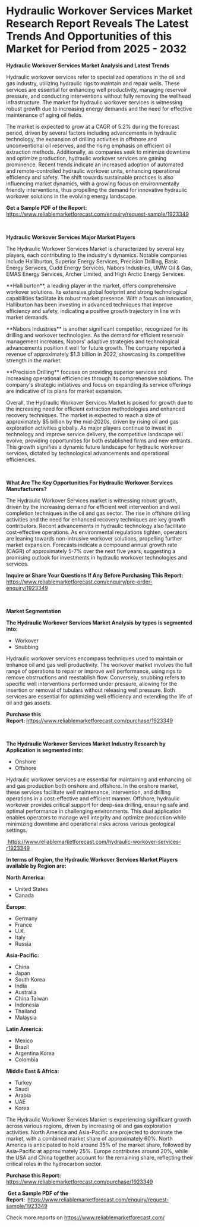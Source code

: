 <p><h1>Hydraulic Workover Services Market Research Report Reveals The Latest Trends And Opportunities of this Market for Period from 2025 - 2032</h1></p><p><strong>Hydraulic Workover Services Market Analysis and Latest Trends</strong></p>
<p><p>Hydraulic workover services refer to specialized operations in the oil and gas industry, utilizing hydraulic rigs to maintain and repair wells. These services are essential for enhancing well productivity, managing reservoir pressure, and conducting interventions without fully removing the wellhead infrastructure. The market for hydraulic workover services is witnessing robust growth due to increasing energy demands and the need for effective maintenance of aging oil fields.</p><p>The market is expected to grow at a CAGR of 5.2% during the forecast period, driven by several factors including advancements in hydraulic technology, the expansion of drilling activities in offshore and unconventional oil reserves, and the rising emphasis on efficient oil extraction methods. Additionally, as companies seek to minimize downtime and optimize production, hydraulic workover services are gaining prominence. Recent trends indicate an increased adoption of automated and remote-controlled hydraulic workover units, enhancing operational efficiency and safety. The shift towards sustainable practices is also influencing market dynamics, with a growing focus on environmentally friendly interventions, thus propelling the demand for innovative hydraulic workover solutions in the evolving energy landscape.</p></p>
<p><strong>Get a Sample PDF of the Report:&nbsp;</strong> <a href="https://www.reliablemarketforecast.com/enquiry/request-sample/1923349?utm_campaign=1097&utm_medium=2&utm_source=Github&utm_content=ia&utm_term=14012025&utm_id=hydraulic-workover-services">https://www.reliablemarketforecast.com/enquiry/request-sample/1923349</a></p>
<p>&nbsp;</p>
<p><strong>Hydraulic Workover Services Major Market Players</strong></p>
<p><p>The Hydraulic Workover Services Market is characterized by several key players, each contributing to the industry's dynamics. Notable companies include Halliburton, Superior Energy Services, Precision Drilling, Basic Energy Services, Cudd Energy Services, Nabors Industries, UMW Oil & Gas, EMAS Energy Services, Archer Limited, and High Arctic Energy Services.</p><p>**Halliburton**, a leading player in the market, offers comprehensive workover solutions. Its extensive global footprint and strong technological capabilities facilitate its robust market presence. With a focus on innovation, Halliburton has been investing in advanced techniques that improve efficiency and safety, indicating a positive growth trajectory in line with market demands.</p><p>**Nabors Industries** is another significant competitor, recognized for its drilling and workover technologies. As the demand for efficient reservoir management increases, Nabors' adaptive strategies and technological advancements position it well for future growth. The company reported a revenue of approximately $1.3 billion in 2022, showcasing its competitive strength in the market.</p><p>**Precision Drilling** focuses on providing superior services and increasing operational efficiencies through its comprehensive solutions. The company's strategic initiatives and focus on expanding its service offerings are indicative of its plans for market expansion.</p><p>Overall, the Hydraulic Workover Services Market is poised for growth due to the increasing need for efficient extraction methodologies and enhanced recovery techniques. The market is expected to reach a size of approximately $5 billion by the mid-2020s, driven by rising oil and gas exploration activities globally. As major players continue to invest in technology and improve service delivery, the competitive landscape will evolve, providing opportunities for both established firms and new entrants. This growth signifies a dynamic future landscape for hydraulic workover services, dictated by technological advancements and operational efficiencies.</p></p>
<p>&nbsp;</p>
<p><strong>What Are The Key Opportunities For Hydraulic Workover Services Manufacturers?</strong></p>
<p><p>The Hydraulic Workover Services market is witnessing robust growth, driven by the increasing demand for efficient well intervention and well completion techniques in the oil and gas sector. The rise in offshore drilling activities and the need for enhanced recovery techniques are key growth contributors. Recent advancements in hydraulic technology also facilitate cost-effective operations. As environmental regulations tighten, operators are leaning towards non-intrusive workover solutions, propelling further market expansion. Forecasts indicate a compound annual growth rate (CAGR) of approximately 5-7% over the next five years, suggesting a promising outlook for investments in hydraulic workover technologies and services.</p></p>
<p><strong>Inquire or Share Your Questions If Any Before Purchasing This Report:</strong> <a href="https://www.reliablemarketforecast.com/enquiry/pre-order-enquiry/1923349?utm_campaign=1097&utm_medium=2&utm_source=Github&utm_content=ia&utm_term=14012025&utm_id=hydraulic-workover-services">https://www.reliablemarketforecast.com/enquiry/pre-order-enquiry/1923349</a></p>
<p>&nbsp;</p>
<p><strong>Market Segmentation</strong></p>
<p><strong>The Hydraulic Workover Services Market Analysis by types is segmented into:</strong></p>
<p><ul><li>Workover</li><li>Snubbing</li></ul></p>
<p><p>Hydraulic workover services encompass techniques used to maintain or enhance oil and gas well productivity. The workover market involves the full range of operations to repair or improve well performance, using rigs to remove obstructions and reestablish flow. Conversely, snubbing refers to specific well interventions performed under pressure, allowing for the insertion or removal of tubulars without releasing well pressure. Both services are essential for optimizing well efficiency and extending the life of oil and gas assets.</p></p>
<p><strong>Purchase this Report:&nbsp;</strong><a href="https://www.reliablemarketforecast.com/purchase/1923349?utm_campaign=1097&utm_medium=2&utm_source=Github&utm_content=ia&utm_term=14012025&utm_id=hydraulic-workover-services">https://www.reliablemarketforecast.com/purchase/1923349</a></p>
<p>&nbsp;</p>
<p><strong>The Hydraulic Workover Services Market Industry Research by Application is segmented into:</strong></p>
<p><ul><li>Onshore</li><li>Offshore</li></ul></p>
<p><p>Hydraulic workover services are essential for maintaining and enhancing oil and gas production both onshore and offshore. In the onshore market, these services facilitate well maintenance, intervention, and drilling operations in a cost-effective and efficient manner. Offshore, hydraulic workover provides critical support for deep-sea drilling, ensuring safe and optimal performance in challenging environments. This dual application enables operators to manage well integrity and optimize production while minimizing downtime and operational risks across various geological settings.</p></p>
<p><a href="https://www.reliablemarketforecast.com/hydraulic-workover-services-r1923349?utm_campaign=1097&utm_medium=2&utm_source=Github&utm_content=ia&utm_term=14012025&utm_id=hydraulic-workover-services">&nbsp;https://www.reliablemarketforecast.com/hydraulic-workover-services-r1923349</a></p>
<p><strong>In terms of Region, the Hydraulic Workover Services Market Players available by Region are:</strong></p>
<p>
    <p> <strong> North America: </strong>
        <ul>
            <li>United States</li>
            <li>Canada</li>
        </ul>
        </p> 
    <p> <strong> Europe: </strong>
        <ul>
            <li>Germany</li>
            <li>France</li>
            <li>U.K.</li>
            <li>Italy</li>
            <li>Russia</li>
        </ul>
        </p> 
    <p> <strong> Asia-Pacific: </strong>
        <ul>
            <li>China</li>
            <li>Japan</li>
            <li>South Korea</li>
            <li>India</li>
            <li>Australia</li>
            <li>China Taiwan</li>
            <li>Indonesia</li>
            <li>Thailand</li>
            <li>Malaysia</li>
        </ul>
        </p> 
    <p> <strong> Latin America: </strong>
        <ul>
            <li>Mexico</li>
            <li>Brazil</li>
            <li>Argentina Korea</li>
            <li>Colombia</li>
        </ul>
        </p> 
    <p> <strong> Middle East & Africa: </strong>
        <ul>
            <li>Turkey</li>
            <li>Saudi</li>
            <li>Arabia</li>
            <li>UAE</li>
            <li>Korea</li>
        </ul>
    </p>
    </p>
<p><p>The Hydraulic Workover Services Market is experiencing significant growth across various regions, driven by increasing oil and gas exploration activities. North America and Asia-Pacific are projected to dominate the market, with a combined market share of approximately 60%. North America is anticipated to hold around 35% of the market share, followed by Asia-Pacific at approximately 25%. Europe contributes around 20%, while the USA and China together account for the remaining share, reflecting their critical roles in the hydrocarbon sector.</p></p>
<p><strong>Purchase this Report: </strong><a href="https://www.reliablemarketforecast.com/purchase/1923349?utm_campaign=1097&utm_medium=2&utm_source=Github&utm_content=ia&utm_term=14012025&utm_id=hydraulic-workover-services">https://www.reliablemarketforecast.com/purchase/1923349</a></p>
<p>&nbsp;<strong>Get a Sample PDF of the Report:&nbsp;&nbsp;</strong><a href="https://www.reliablemarketforecast.com/enquiry/request-sample/1923349?utm_campaign=1097&utm_medium=2&utm_source=Github&utm_content=ia&utm_term=14012025&utm_id=hydraulic-workover-services">https://www.reliablemarketforecast.com/enquiry/request-sample/1923349</a></p>
<p><strong></strong></p>
<p>Check more reports on <a href="https://www.reliablemarketforecast.com/?utm_campaign=1097&utm_medium=2&utm_source=Github&utm_content=ia&utm_term=14012025&utm_id=hydraulic-workover-services">https://www.reliablemarketforecast.com/</a></p>